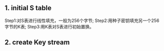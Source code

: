 ## 1. initial S table

Step1:对S表进行线性填充，一般为256个字节;
Step2:用种子密钥填充另一个256字节的K表;
Step3:用K表对S表进行初始置换。

## 2. create Key stream

